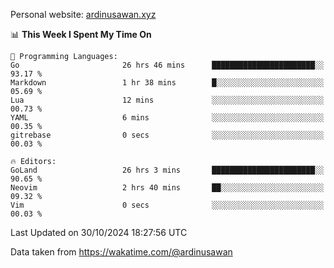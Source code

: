 Personal website: [ardinusawan.xyz](https://ardinusawan.xyz)

<!--START_SECTION:waka-->
📊 **This Week I Spent My Time On** 

```text
💬 Programming Languages: 
Go                       26 hrs 46 mins      ███████████████████████░░   93.17 % 
Markdown                 1 hr 38 mins        █░░░░░░░░░░░░░░░░░░░░░░░░   05.69 % 
Lua                      12 mins             ░░░░░░░░░░░░░░░░░░░░░░░░░   00.73 % 
YAML                     6 mins              ░░░░░░░░░░░░░░░░░░░░░░░░░   00.35 % 
gitrebase                0 secs              ░░░░░░░░░░░░░░░░░░░░░░░░░   00.03 % 

🔥 Editors: 
GoLand                   26 hrs 3 mins       ███████████████████████░░   90.65 % 
Neovim                   2 hrs 40 mins       ██░░░░░░░░░░░░░░░░░░░░░░░   09.32 % 
Vim                      0 secs              ░░░░░░░░░░░░░░░░░░░░░░░░░   00.03 % 
```


 Last Updated on 30/10/2024 18:27:56 UTC
<!--END_SECTION:waka-->
Data taken from https://wakatime.com/@ardinusawan
